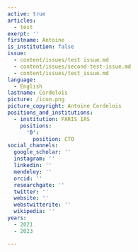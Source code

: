 ```yaml
---
active: true
articles:
  - test
exerpt: ''
firstname: Antoine
is_institution: false
issue:
  - content/issues/test issue.md
  - content/issues/second-test-issue.md
  - content/issues/test_issue.md
language:
  - English
lastname: Cordelois
picture: /icon.png
picture_copyright: Antoine Cordelois
positions_and_institutions:
  - institution: PARIS IAS
    positions:
      '0':
        position: CTO
social_channels:
  google_scholar: ''
  instagram: ''
  linkedin: ''
  mendeley: ''
  orcid: ''
  researchgate: ''
  twitter: ''
  website: ''
  webstwitterite: ''
  wikipedia: ''
years:
  - 2021
  - 2023

---
```

